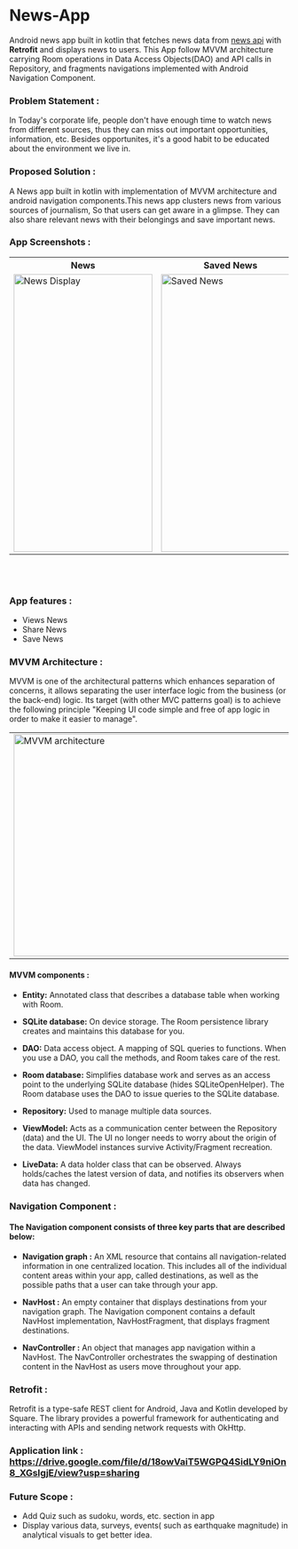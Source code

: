 # News-App
Android news app built in kotlin that fetches news data from <a href="https://newsapi.org/">news api</a> with **Retrofit** and displays news to users.
This App follow MVVM architecture carrying Room operations in Data Access Objects(DAO) and API calls in Repository, and fragments navigations implemented with Android Navigation Component.

### Problem Statement : 
In Today's corporate life, people don't have enough time to watch news from different sources, thus they can miss out important opportunities, information, etc. Besides opportunites, it's a good habit to be educated about the environment we live in.

### Proposed Solution : 
A News app built in kotlin with implementation of MVVM architecture and android navigation components.This news app clusters news from various sources of journalism, So that users can get aware in a glimpse. They can also share relevant news with their belongings and save important news.


 ### App Screenshots : 
 
 <table align="center">
  <tr>
    <th>News</th>
    <th>Saved News</th>
    <th>News Sharing</th>
  </tr>
  <tr>
    <td><img src="https://user-images.githubusercontent.com/79650580/148635903-616783b2-7a1d-4630-8dba-c2d4464ab322.jpg" alt="News Display" style="width:250px;height:500px;"></td>
    <td><img src="https://user-images.githubusercontent.com/79650580/148636163-39cc92db-8472-4129-b720-a247f40dc998.jpg" alt="Saved News" style="width:250px;height:500px;"></td>
    <td><img src="https://user-images.githubusercontent.com/79650580/148540369-f782a187-b760-42c8-9eb0-8cd461ae7e27.jpg" alt="Image - news sharing" style="width:250px;height:500px;"></td>
  </tr>
   
</table><br><br>



 ### App features : 
 * Views News 
 * Share News 
 * Save News 
 


### MVVM Architecture : 

MVVM is one of the architectural patterns which enhances separation of concerns, it allows separating the user interface logic from the business (or the back-end) logic. Its target (with other MVC patterns goal) is to achieve the following principle "Keeping UI code simple and free of app logic in order to make it easier to manage".

<table align="center" cellpadding="0" cellspacing="0" border="0" width="100%">
<tr><td >
<img style="width:600px;height:400px;" src="https://miro.medium.com/max/875/1*itYWsxQTfq7xTuvIMrVhYg.png" alt="MVVM architecture">
</td></tr>
</table>


#### MVVM components : 

* **Entity:** Annotated class that describes a database table when working with Room.

 * **SQLite database:** On device storage. The Room persistence library creates and maintains this database for you.

 * **DAO:** Data access object. A mapping of SQL queries to functions. When you use a DAO, you call the methods, and Room takes care of the rest.

 * **Room database:** Simplifies database work and serves as an access point to the underlying SQLite database (hides SQLiteOpenHelper). The Room database uses the DAO to issue queries to the SQLite database.

 * **Repository:** Used to manage multiple data sources.

 * **ViewModel:** Acts as a communication center between the Repository (data) and the UI. The UI no longer needs to worry about the origin of the data. ViewModel instances survive Activity/Fragment recreation.

 * **LiveData:** A data holder class that can be observed. Always holds/caches the latest version of data, and notifies its observers when data has changed.
 
 
 ### Navigation Component : 
 
 #### The Navigation component consists of three key parts that are described below:

* **Navigation graph :** An XML resource that contains all navigation-related information in one centralized location. This includes all of the individual content areas within your app, called destinations, as well as the possible paths that a user can take through your app.

* **NavHost :** An empty container that displays destinations from your navigation graph. The Navigation component contains a default NavHost implementation, NavHostFragment, that displays fragment destinations.

* **NavController :** An object that manages app navigation within a NavHost. The NavController orchestrates the swapping of destination content in the NavHost as users move throughout your app.
 
### Retrofit : 
Retrofit is a type-safe REST client for Android, Java and Kotlin developed by Square. The library provides a powerful framework for authenticating and interacting with APIs and sending network requests with OkHttp.

### Application link : https://drive.google.com/file/d/18owVaiT5WGPQ4SidLY9niOn8_XGsIgjE/view?usp=sharing

### Future Scope : 

* Add Quiz such as sudoku, words, etc. section in app 
* Display various data, surveys, events( such as earthquake magnitude) in analytical visuals to get better idea.
